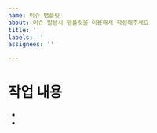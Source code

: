 ```yaml
---
name: 이슈 탬플릿
about: 이슈 발생시 탬플릿을 이용해서 작성해주세요
title: ''
labels: ''
assignees: ''

---
```


# 작업 내용
-
-

